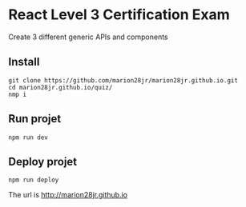 # React Level 3 Certification Exam

Create 3 different generic APIs and components

## Install

```console
git clone https://github.com/marion28jr/marion28jr.github.io.git
cd marion28jr.github.io/quiz/
nmp i
```

## Run projet

```console
npm run dev
```

## Deploy projet

```console
npm run deploy
```

The url is http://marion28jr.github.io
